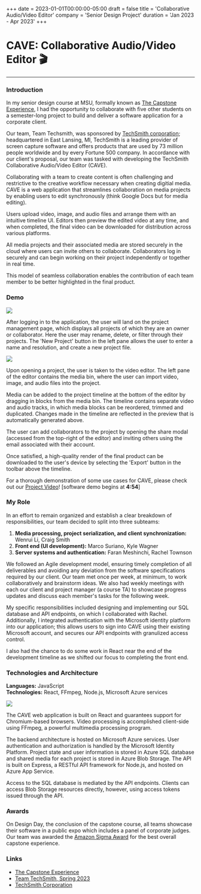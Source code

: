 +++
date = 2023-01-01T00:00:00-05:00
draft = false
title = 'Collaborative Audio/Video Editor'
company = 'Senior Design Project'
duration = 'Jan 2023 - Apr 2023'
+++

# CAVE: Collaborative Audio/Video Editor :clapper:

***

### Introduction

In my senior design course at MSU, formally known as [The Capstone Experience](http://www.capstone.cse.msu.edu/2023-01/home/), I had
the opportunity to collaborate with five other students on a semester-long project to build and deliver a software application for a
corporate client.

Our team, Team Techsmith, was sponsored by [TechSmith corporation](https://www.techsmith.com/); headquartered in East Lansing, MI, TechSmith is a leading provider of screen capture software and offers products that are used by 73 million people worldwide and by every Fortune 500 company. In accordance with our client's proposal, our team was tasked with developing the TechSmith Collaborative Audio/Video Editor (CAVE).

Collaborating with a team to create content is often challenging and restrictive to the creative workflow necessary when creating digitial media. CAVE is a web application that streamlines collaboration on media projects by enabling users to edit synchronously (think Google Docs but for media editing).

Users upload video, image, and audio files and arrange them with an intuitive timeline UI. Editors then preview the edited video at any time, and when completed, the final video can be downloaded for distribution across various platforms.

All media projects and their associated media are stored securely in the cloud where users can invite others to collaborate. Collaborators log in securely and can begin working on their project independently or together in real time.

This model of seamless collaboration enables the contribution of each team member to be better highlighted in the final product.

### Demo

![](/images/projects/cave-projects-page@2x.png)

After logging in to the application, the user will land on the project management page, which displays all projects of which they are an owner or collaborator. Here the user may rename, delete, or filter through their projects. The 'New Project' button in the left pane allows the user to enter a name and resolution, and create a new project file.

![](/images/projects/cave-editor@2x.png)

Upon opening a project, the user is taken to the video editor. The left pane of the editor contains the media bin, where the user can import video, image, and audio files into the project. 

Media can be added to the project timeline at the bottom of the editor by dragging in blocks from the media bin. The timeline contains separate video and audio tracks, in which media blocks can be reordered, trimmed and duplicated. Changes made in the timeline are reflected in the preview that is automatically generated above.

The user can add collaborators to the project by opening the share modal (accessed from the top-right of the editor) and inviting others using the email associated with their account.

Once satisfied, a high-quality render of the final product can be downloaded to the user's device by selecting the 'Export' button in the toolbar above the timeline.

For a thorough demonstration of some use cases for CAVE, please check out our [Project Video](http://www.capstone.cse.msu.edu/2023-01/projects/techsmith/project-video.mp4)! [software demo begins at **4:54**]

### My Role

In an effort to remain organized and establish a clear breakdown of responsibilities, our team decided to split into three subteams:

1. **Media processing, project serialization, and client synchronization:** Wenrui Li, Craig Smith
2. **Front end (UI development):** Marco Suriano, Kyle Wagner
3. **Server systems and authentication:** Faran Meshinchi, Rachel Townson

We followed an Agile development model, ensuring timely completion of all deliverables and avoiding any deviation from the software specifications required by our client. Our team met once per week, at minimum, to work collaboratively and brainstorm ideas. We also had weekly meetings with each our client and project manager (a course TA) to showcase progress updates and discuss each member's tasks for the following week.

My specific responsibilities included designing and implementing our SQL database and API endpoints, on which I collaborated with Rachel. Additionally, I integrated authentication with the Microsoft identity platform into our application; this allows users to sign into CAVE using their existing Microsoft account, and secures our API endpoints with granulized access control.

I also had the chance to do some work in React near the end of the development timeline as we shifted our focus to completing the front end.

### Technologies and Architecture

**Languages:** JavaScript \
**Technologies:** React, FFmpeg, Node.js, Microsoft Azure services

![](/images/projects/cave-system-arch.png)

The CAVE web application is built on React and guarantees support for Chromium-based browsers. Video processing is accomplished client-side using FFmpeg, a powerful multimedia processing program.

The backend architecture is hosted on Microsoft Azure services. User authentication and authorization is handled by the Microsoft Identity Platform. Project state and user information is stored in Azure SQL database and shared media for each project is stored in Azure Blob Storage. The API is built on Express, a RESTful API framework for Node.js, and hosted on Azure App Service. 

Access to the SQL database is mediated by the API endpoints. Clients can access Blob Storage resources directly, however, using access tokens issued through the API.

### Awards

On Design Day, the conclusion of the capstone course, all teams showcase their software in a public expo which includes a panel of corporate judges. Our team was awarded the [Amazon Sigma Award](http://www.capstone.cse.msu.edu/2023-01/design-day/awards/#amazon-sigma-award) for the best overall capstone experience.

### Links

- [The Capstone Experience](http://www.capstone.cse.msu.edu/2023-01/home/)
- [Team TechSmith, Spring 2023](http://www.capstone.cse.msu.edu/2023-01/projects/techsmith/)
- [TechSmith Corporation](https://www.techsmith.com/)
